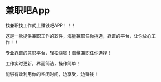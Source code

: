 # 兼职吧App

找兼职找工作就上赚钱吧APP！！！

这是一款提供兼职工作的软件，海量兼职任你挑选，靠谱的平台，让你放心工作！！

专业靠谱的兼职平台，轻松赚钱！海量兼职任你选择！

工作实时更新，界面简洁，操作简单！

能够有效利用你的空闲时间，边享受，边赚钱！
